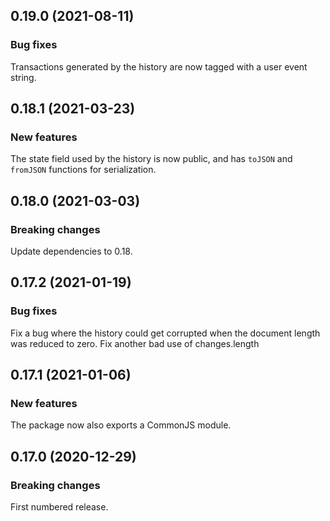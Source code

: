 ## 0.19.0 (2021-08-11)

### Bug fixes

Transactions generated by the history are now tagged with a user event string.

## 0.18.1 (2021-03-23)

### New features

The state field used by the history is now public, and has `toJSON` and `fromJSON` functions for serialization.

## 0.18.0 (2021-03-03)

### Breaking changes

Update dependencies to 0.18.

## 0.17.2 (2021-01-19)

### Bug fixes

Fix a bug where the history could get corrupted when the document length was reduced to zero. Fix another bad use of changes.length

## 0.17.1 (2021-01-06)

### New features

The package now also exports a CommonJS module.

## 0.17.0 (2020-12-29)

### Breaking changes

First numbered release.

